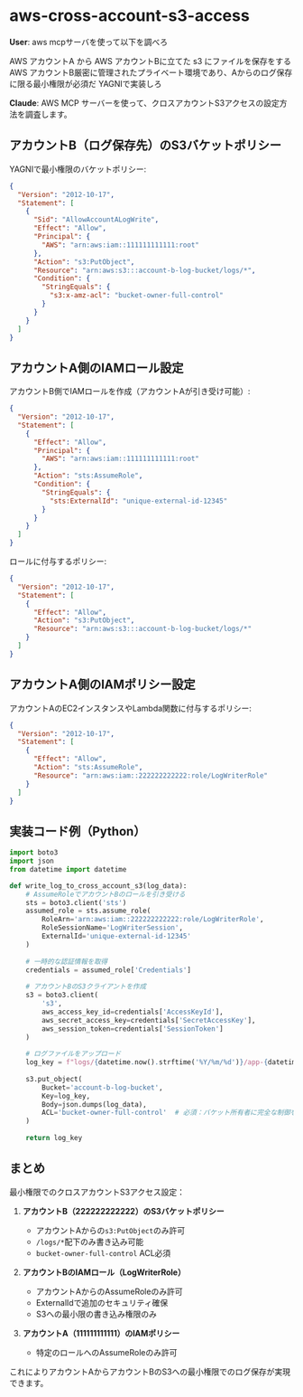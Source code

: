 # aws-cross-account-s3-access

**User**:
aws mcpサーバを使って以下を調べろ

AWS アカウントA から AWS アカウントBに立てた s3 にファイルを保存をする
AWS アカウントB厳密に管理されたプライベート環境であり、Aからのログ保存に限る最小権限が必須だ
YAGNIで実装しろ

**Claude**:
AWS MCP サーバーを使って、クロスアカウントS3アクセスの設定方法を調査します。

## アカウントB（ログ保存先）のS3バケットポリシー

YAGNIで最小権限のバケットポリシー:

```json
{
  "Version": "2012-10-17",
  "Statement": [
    {
      "Sid": "AllowAccountALogWrite",
      "Effect": "Allow",
      "Principal": {
        "AWS": "arn:aws:iam::111111111111:root"
      },
      "Action": "s3:PutObject",
      "Resource": "arn:aws:s3:::account-b-log-bucket/logs/*",
      "Condition": {
        "StringEquals": {
          "s3:x-amz-acl": "bucket-owner-full-control"
        }
      }
    }
  ]
}
```

## アカウントA側のIAMロール設定

アカウントB側でIAMロールを作成（アカウントAが引き受け可能）:

```json
{
  "Version": "2012-10-17",
  "Statement": [
    {
      "Effect": "Allow",
      "Principal": {
        "AWS": "arn:aws:iam::111111111111:root"
      },
      "Action": "sts:AssumeRole",
      "Condition": {
        "StringEquals": {
          "sts:ExternalId": "unique-external-id-12345"
        }
      }
    }
  ]
}
```

ロールに付与するポリシー:

```json
{
  "Version": "2012-10-17",
  "Statement": [
    {
      "Effect": "Allow",
      "Action": "s3:PutObject",
      "Resource": "arn:aws:s3:::account-b-log-bucket/logs/*"
    }
  ]
}
```

## アカウントA側のIAMポリシー設定

アカウントAのEC2インスタンスやLambda関数に付与するポリシー:

```json
{
  "Version": "2012-10-17",
  "Statement": [
    {
      "Effect": "Allow",
      "Action": "sts:AssumeRole",
      "Resource": "arn:aws:iam::222222222222:role/LogWriterRole"
    }
  ]
}
```

## 実装コード例（Python）

```python
import boto3
import json
from datetime import datetime

def write_log_to_cross_account_s3(log_data):
    # AssumeRoleでアカウントBのロールを引き受ける
    sts = boto3.client('sts')
    assumed_role = sts.assume_role(
        RoleArn='arn:aws:iam::222222222222:role/LogWriterRole',
        RoleSessionName='LogWriterSession',
        ExternalId='unique-external-id-12345'
    )
    
    # 一時的な認証情報を取得
    credentials = assumed_role['Credentials']
    
    # アカウントBのS3クライアントを作成
    s3 = boto3.client(
        's3',
        aws_access_key_id=credentials['AccessKeyId'],
        aws_secret_access_key=credentials['SecretAccessKey'],
        aws_session_token=credentials['SessionToken']
    )
    
    # ログファイルをアップロード
    log_key = f"logs/{datetime.now().strftime('%Y/%m/%d')}/app-{datetime.now().strftime('%Y%m%d-%H%M%S')}.log"
    
    s3.put_object(
        Bucket='account-b-log-bucket',
        Key=log_key,
        Body=json.dumps(log_data),
        ACL='bucket-owner-full-control'  # 必須：バケット所有者に完全な制御を付与
    )
    
    return log_key
```

## まとめ

最小権限でのクロスアカウントS3アクセス設定：

1. **アカウントB（222222222222）のS3バケットポリシー**
   - アカウントAからの`s3:PutObject`のみ許可
   - `/logs/*`配下のみ書き込み可能
   - `bucket-owner-full-control` ACL必須

2. **アカウントBのIAMロール（LogWriterRole）**
   - アカウントAからのAssumeRoleのみ許可
   - ExternalIdで追加のセキュリティ確保
   - S3への最小限の書き込み権限のみ

3. **アカウントA（111111111111）のIAMポリシー**
   - 特定のロールへのAssumeRoleのみ許可

これによりアカウントAからアカウントBのS3への最小権限でのログ保存が実現できます。

